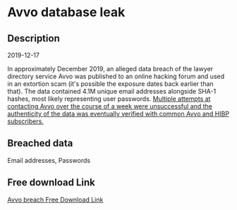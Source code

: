 # Avvo database leak

## Description

2019-12-17

In approximately December 2019, an alleged data breach of the lawyer directory service Avvo was published to an online hacking forum and used in an extortion scam (it's possible the exposure dates back earlier than that). The data contained 4.1M unique email addresses alongside SHA-1 hashes, most likely representing user passwords. <a href="https://troyhunt.com/breach-disclosure-blow-by-blow-heres-why-its-so-hard" target="_blank" rel="noopener">Multiple attempts at contacting Avvo over the course of a week were unsuccessful and the authenticity of the data was eventually verified with common Avvo and HIBP subscribers.</a>

## Breached data

Email addresses, Passwords

## Free download Link

[Avvo breach Free Download Link](https://tinyurl.com/2b2k277t)